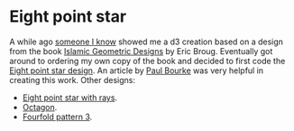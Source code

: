# Eight point star
A while ago [someone I know](https://github.com/agware) showed me a d3 creation based on a design from the book [Islamic Geometric Designs](http://www.broug.com) by Eric Broug. Eventually got around to ordering my own copy of the book and decided to first code the [Eight point star design](http://www.animatedcreations.net/d3/geometric/8_point_star.html).
An article by [Paul Bourke](http://paulbourke.net/geometry/circlesphere/) was very helpful in creating this work.
Other designs:
* [Eight point star with rays](http://www.animatedcreations.net/d3/geometric/8_point_star_rays.html).
* [Octagon](http://www.animatedcreations.net/d3/geometric/octagon.html).
* [Fourfold pattern 3](http://www.animatedcreations.net/d3/geometric/fourfold_pattern_3.html).
